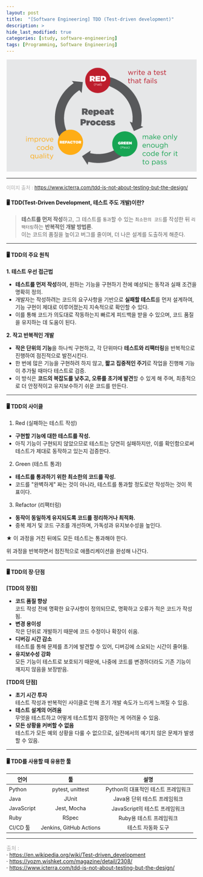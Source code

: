 ```yaml
---
layout: post
title:  "[Software Engineering] TDD (Test-driven development)"
description: >
hide_last_modified: true
categories: [study, software-engineering]
tags: [Programming, Software Engineering]
---
```


<p align="center">
  <img src="../../../assets/img/blog/software_engineering/tdd_process.png">
</p>

-----

<span style="color:darkgray; font-size:13px;">이미지 출처 : https://www.icterra.com/tdd-is-not-about-testing-but-the-design/</span>


#### 🖥️ TDD(Test-Driven Development, 테스트 주도 개발)이란?

> **테스트를 먼저 작성**하고, 그 테스트를 `통과`할 수 있는 `최소한의 코드`를 작성한 뒤 `리팩터링`하는 **반복적인 개발 방법론**. <br>
이는 코드의 품질을 높이고 버그를 줄이며, 더 나은 설계를 도출하게 해준다.

----

#### 🖥️ TDD의 주요 원칙

**1. 테스트 우선 접근법**
  - **테스트를 먼저 작성**하여, 원하는 기능을 구현하기 전에 예상되는 동작과 실패 조건을 명확히 정의.
  - 개발자는 작성하려는 코드의 요구사항을 기반으로 **실패할 테스트**를 먼저 설계하여, 기능 구현이 제대로 이루어졌는지 지속적으로 확인할 수 있다.
  - 이를 통해 코드가 의도대로 작동하는지 빠르게 피드백을 받을 수 있으며, 코드 품질을 유지하는 데 도움이 된다.

**2. 작고 반복적인 개발**
  - **작은 단위의 기능**을 하나씩 구현하고, 각 단위마다 **테스트와 리팩터링**을 반복적으로 진행하여 점진적으로 발전시킨다.
  - 한 번에 많은 기능을 구현하려 하지 않고, **짧고 집중적인 주기**로 작업을 진행해 기능이 추가될 때마다 테스트로 검증.
  - 이 방식은 **코드의 복잡도를 낮추고, 오류를 초기에 발견**할 수 있게 해 주며, 최종적으로 더 안정적이고 유지보수하기 쉬운 코드를 만든다.

----

#### 🖥️ TDD의 사이클

1. Red (실패하는 테스트 작성)
  - **구현할 기능에 대한 테스트를 작성.**
  - 아직 기능이 구현되지 않았으므로 테스트는 당연히 실패하지만, 이를 확인함으로써 테스트가 제대로 동작하고 있는지 검증한다.

2. Green (테스트 통과)
  - **테스트를 통과하기 위한 최소한의 코드를 작성.**
  - 코드를 "완벽하게" 짜는 것이 아니라, 테스트를 통과할 정도로만 작성하는 것이 목표이다.

3. Refactor (리팩터링)
  - **동작이 동일하게 유지되도록 코드를 정리하거나 최적화.**
  - 중복 제거 및 코드 구조를 개선하며, 가독성과 유지보수성을 높인다.
  
  ★ 이 과정을 거친 뒤에도 모든 테스트는 통과해야 한다.


위 과정을 반복하면서 점진적으로 애플리케이션을 완성해 나간다.

----

#### 🖥️ TDD의 장·단점

**[TDD의 장점]**
- **코드 품질 향상**  
  코드 작성 전에 명확한 요구사항이 정의되므로, 명확하고 오류가 적은 코드가 작성됨.
- **변경 용이성**  
  작은 단위로 개발하기 때문에 코드 수정이나 확장이 쉬움.
- **디버깅 시간 감소**  
  테스트를 통해 문제를 초기에 발견할 수 있어, 디버깅에 소요되는 시간이 줄어듦.
- **유지보수성 강화**  
  모든 기능이 테스트로 보호되기 때문에, 나중에 코드를 변경하더라도 기존 기능이 깨지지 않음을 보장받음.

**[TDD의 단점]**
- **초기 시간 투자**  
  테스트 작성과 반복적인 사이클로 인해 초기 개발 속도가 느리게 느껴질 수 있음.
- **테스트 설계의 어려움**  
  무엇을 테스트하고 어떻게 테스트할지 결정하는 게 어려울 수 있음.
- **모든 상황을 커버할 수 없음**  
  테스트가 모든 예외 상황을 다룰 수 없으므로, 실전에서의 예기치 않은 문제가 발생할 수 있음.

----

#### 🖥️ TDD를 사용할 때 유용한 툴

| 언어       | 툴                           | 설명                      |
|------------|:-----------------------------:|:--------------------------:|
| Python     | pytest, unittest              | Python의 대표적인 테스트 프레임워크 |
| Java       | JUnit                         | Java용 단위 테스트 프레임워크 |
| JavaScript | Jest, Mocha                   | JavaScript의 테스트 프레임워크  |
| Ruby       | RSpec                         | Ruby용 테스트 프레임워크     |
| CI/CD 툴   | Jenkins, GitHub Actions        | 테스트 자동화 도구            |


-----
<span style="color:darkgray">출처 : </span> <br>
· https://en.wikipedia.org/wiki/Test-driven_development <br>
· https://yozm.wishket.com/magazine/detail/2308/ <br>
· https://www.icterra.com/tdd-is-not-about-testing-but-the-design/ <br>